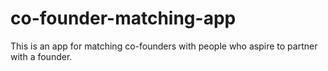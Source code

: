 # co-founder-matching-app
This is an app for matching co-founders with people who aspire to partner with a founder.
